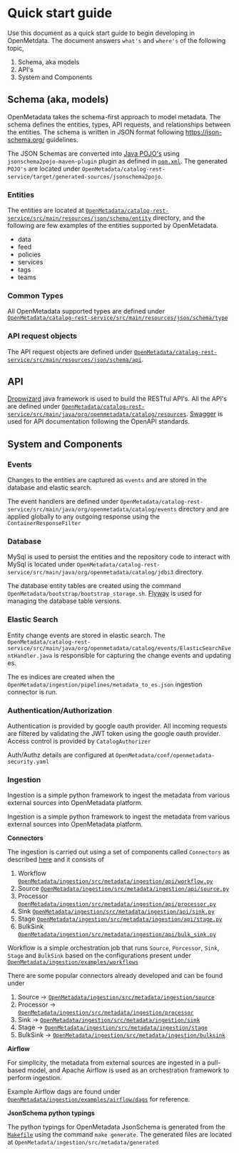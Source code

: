 # Quick start guide

Use this document as a quick start guide to begin developing in OpenMetdata. The document answers `what's` and `where's` of the following topic,

1. Schema, aka models 
2. API's 
3. System and Components

## Schema (aka, models)
OpenMetadata takes the schema-first approach to model metadata. The schema defines the entities, types, API requests, and relationships between the entities. The schema is written in JSON format following https://json-schema.org/ guidelines.  

The JSON Schemas are converted into [Java POJO's](https://www.jsonschema2pojo.org/) using `jsonschema2pojo-maven-plugin` plugin as defined in [`pom.xml`](https://github.com/open-metadata/OpenMetadata/blob/16d8ba548d968c09e6634eefbd32c87c66996b90/catalog-rest-service/pom.xml#L395). The generated `POJO's` are located under `OpenMetadata/catalog-rest-service/target/generated-sources/jsonschema2pojo`.

### Entities  
The entities are located at [`OpenMetadata/catalog-rest-service/src/main/resources/json/schema/entity`](https://github.com/open-metadata/OpenMetadata/tree/main/catalog-rest-service/src/main/resources/json/schema/entity) directory, and the following are few examples of the entities supported by OpenMetadata.
- data
- feed
- policies
- services
- tags
- teams

### Common Types    
All OpenMetadata supported types are defined under [`OpenMetadata/catalog-rest-service/src/main/resources/json/schema/type`](https://github.com/open-metadata/OpenMetadata/tree/main/catalog-rest-service/src/main/resources/json/schema/type)

### API request objects  
The API request objects are defined under [`OpenMetadata/catalog-rest-service/src/main/resources/json/schema/api`](https://github.com/open-metadata/OpenMetadata/tree/main/catalog-rest-service/src/main/resources/json/schema/api).  


## API
[Dropwizard](https://www.dropwizard.io/) java framework is used to build the RESTful API's.  All the API's are defined under [`OpenMetadata/catalog-rest-service/src/main/java/org/openmetadata/catalog/resources`](https://github.com/open-metadata/OpenMetadata/tree/main/catalog-rest-service/src/main/java/org/openmetadata/catalog/resources). 
[Swagger](https://swagger.io/) is used for API documentation following the OpenAPI standards.


## System and Components


### Events  
Changes to the entities are captured as `events` and are stored in the database and elastic search.

The event handlers are defined under `OpenMetadata/catalog-rest-service/src/main/java/org/openmetadata/catalog/events` directory and are applied globally to any outgoing response using the `ContainerResponseFilter`

### Database  
MySql is used to persist the entities and the repository code to interact with MySql is located under `OpenMetadata/catalog-rest-service/src/main/java/org/openmetadata/catalog/jdbi3` directory.

The database entity tables are created using the command `OpenMetadata/bootstrap/bootstrap_storage.sh`. [Flyway](https://flywaydb.org/) is used for managing the database table versions.

### Elastic Search  
Entity change events are stored in elastic search. The `OpenMetadata/catalog-rest-service/src/main/java/org/openmetadata/catalog/events/ElasticSearchEventHandler.java` is responsible for capturing the change events and updating es.

The es indices are created when the `OpenMetadata/ingestion/pipelines/metadata_to_es.json` ingestion connector is run.

### Authentication/Authorization  
Authentication is provided by google oauth provider. All incoming requests are filtered by validating the JWT token using the google oauth provider. Access control is provided by `CatalogAuthorizer`

Auth/Authz details are configured at `OpenMetadata/conf/openmetadata-security.yaml`

### Ingestion  
Ingestion is a simple python framework to ingest the metadata from various external sources into OpenMetadata platform.

Ingestion is a simple python framework to ingest the metadata from various external sources into OpenMetadata platform.

**Connectors**

The ingestion is carried out using a set of components called `Connectors` as described [here](https://docs.open-metadata.org/open-source-community/developer/build-a-connector#workflow) and it consists of

1. Workflow [`OpenMetadata/ingestion/src/metadata/ingestion/api/workflow.py`](https://github.com/open-metadata/OpenMetadata/blob/main/ingestion/src/metadata/ingestion/api/workflow.py)
2. Source [`OpenMetadata/ingestion/src/metadata/ingestion/api/source.py`](https://github.com/open-metadata/OpenMetadata/blob/main/ingestion/src/metadata/ingestion/api/source.py)
3. Processor [`OpenMetadata/ingestion/src/metadata/ingestion/api/processor.py`](https://github.com/open-metadata/OpenMetadata/blob/main/ingestion/src/metadata/ingestion/api/processor.py)
4. Sink [`OpenMetadata/ingestion/src/metadata/ingestion/api/sink.py`](https://github.com/open-metadata/OpenMetadata/blob/main/ingestion/src/metadata/ingestion/api/sink.py)
5. Stage [`OpenMetadata/ingestion/src/metadata/ingestion/api/stage.py`](https://github.com/open-metadata/OpenMetadata/blob/main/ingestion/src/metadata/ingestion/api/stage.py)
6. BulkSink [`OpenMetadata/ingestion/src/metadata/ingestion/api/bulk_sink.py`](https://github.com/open-metadata/OpenMetadata/blob/main/ingestion/src/metadata/ingestion/api/bulk_sink.py)

Workflow is a simple orchestration job that runs `Source`, `Porcessor`, `Sink`, `Stage` and `BulkSink` based on the configurations present under [`OpenMetadata/ingestion/examples/workflows`](https://github.com/open-metadata/OpenMetadata/tree/main/ingestion/examples/workflows)

There are some popular connectors already developed and can be found under

1. Source → [`OpenMetadata/ingestion/src/metadata/ingestion/source`](https://github.com/open-metadata/OpenMetadata/tree/main/ingestion/src/metadata/ingestion/source)
2. Processor → [`OpenMetadata/ingestion/src/metadata/ingestion/processor`](https://github.com/open-metadata/OpenMetadata/tree/main/ingestion/src/metadata/ingestion/processor)
3. Sink → [`OpenMetadata/ingestion/src/metadata/ingestion/sink`](https://github.com/open-metadata/OpenMetadata/tree/main/ingestion/src/metadata/ingestion/sink)
4. Stage → [`OpenMetadata/ingestion/src/metadata/ingestion/stage`](https://github.com/open-metadata/OpenMetadata/tree/main/ingestion/src/metadata/ingestion/stage)
5. BulkSink → [`OpenMetadata/ingestion/src/metadata/ingestion/bulksink`](https://github.com/open-metadata/OpenMetadata/tree/main/ingestion/src/metadata/ingestion/bulksink)

**Airflow**

For simplicity, the metadata from external sources are ingested in a pull-based model, and Apache Airflow is used as an orchestration framework to perform ingestion.

Example Airflow dags are found under [`OpenMetadata/ingestion/examples/airflow/dags`](https://github.com/open-metadata/OpenMetadata/tree/main/ingestion/examples/airflow/dags) for reference.

**JsonSchema python typings**

The python typings for OpenMetadata JsonSchema is generated from the [`Makefile`](https://github.com/open-metadata/OpenMetadata/blob/main/Makefile) using the command `make generate`. The generated files are located at `OpenMetadata/ingestion/src/metadata/generated`
